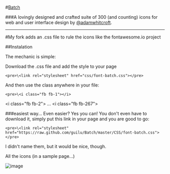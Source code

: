 #[Batch](http://adamwhitcroft.com/batch/)

###A lovingly designed and crafted suite of 300 (and counting) icons for web and user interface design by [@adamwhitcroft](https://twitter.com/adamwhitcroft).

---
#My fork adds an .css file to rule the icons like the fontawesome.io project

##Instalation


The mechanic is simple:

Download the .css file and add the style to your page

	<pre>\<link rel="stylesheet" href="css/font-batch.css"></pre>

And then use the class anywhere in your file:

	<pre>\<i class="fb fb-1"></i>
\<i class="fb fb-2"></i>
...
\<i class="fb fb-267"></i></pre>

###easiest way...
Even easier? Yes you can! You don't even have to download it, simply put this link in your page and you are good to go:

	<pre>\<link rel="stylesheet" href="https://raw.github.com/guilu/Batch/master/CSS/font-batch.css"></pre>


I didn't name them, but it would be nice, though.


All the icons (in a sample page...)

![image](https://f.cloud.github.com/assets/157671/1821850/4995e366-7144-11e3-8fdc-3700604d3a87.png)